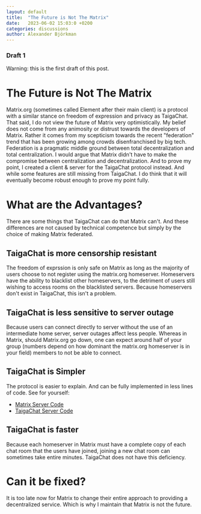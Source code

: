 ```yaml
---
layout: default
title:  "The Future is Not The Matrix"
date:   2023-06-02 15:03:0 +0200
categories: discussions
author: Alexander Björkman
---
```

### Draft 1
Warning: this is the first draft of this post.

# The Future is Not The Matrix
Matrix.org (sometimes called Element after their main client)
is a protocol with a similar stance on freedom of expression and privacy
as TaigaChat.
That said, I do not view the future of Matrix very optimistically.
My belief does not come from any animosity or distrust towards the developers
of Matrix. Rather it comes from my scepticism towards the recent
"federation" trend that has been growing among crowds disenfranchised by
big tech. Federation is a pragmatic middle ground between total
decentralization and total centralization. I would argue that
Matrix didn't have to make the compromise between centralization
and decentralization. And to prove my point, I created a client & server
for the TaigaChat protocol instead. And while some features are still missing
from TaigaChat. I do think that it will eventually become robust enough to
prove my point fully.

# What are the Advantages?
There are some things that TaigaChat can do that Matrix can't.
And these differences are not caused by technical competence but simply
by the choice of making Matrix federated.

## TaigaChat is more censorship resistant
The freedom of exprssion is only safe on Matrix as long as the majority of
users choose to not register using the matrix.org homeserver. Homeservers
have the ability to blacklist other homeservers, to the detriment of users
still wishing to access rooms on the blacklisted servers. Because
homeservers don't exist in TaigaChat, this isn't a problem.

## TaigaChat is less sensitive to server outage
Because users can connect directly to server without the use of
an intermediate home server, server outages affect less people.
Whereas in Matrix, should Matrix.org go down, one can expect around half of your group (numbers depend on
how dominant the matrix.org homeserver is in your field)
members to not be able to connect.

## TaigaChat is Simpler
The protocol is easier to explain. And can be fully implemented in less
lines of code. See for yourself:
- [Matrix Server Code](https://github.com/matrix-org/synapse)
- [TaigaChat Server Code](https://github.com/taigachat/taigachat/tree/master/server)

## TaigaChat is faster
Because each homeserver in Matrix must have a complete copy of each chat room
that the users have joined, joining a new chat room can sometimes take entire minutes.
TaigaChat does not have this deficiency.

# Can it be fixed?
It is too late now for Matrix to change their entire approach to providing
a decentralized service. Which is why I maintain that Matrix is not the future.



